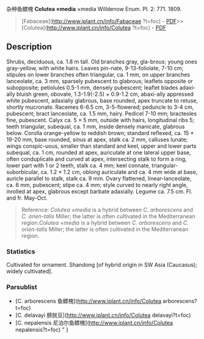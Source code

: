 杂种鱼鳔槐 **Colutea ×media** ×media Willdenow Enum. Pl. 2: 771. 1809.

> [Fabaceae](http://www.iplant.cn/info/Fabaceae ?t=foc) - [PDF](http://iplant.cn/foc/pdf/Fabaceae.pdf)>>[Colutea](http://www.iplant.cn/info/Colutea ?t=foc) - [PDF](http://www.iplant.cn/foc/pdf/Colutea.pdf)

## Description

Shrubs, deciduous, ca. 1.8 m tall. Old branches gray, gla-brous; young ones gray-yellow, with white hairs. Leaves pin-nate, 9-13-foliolate, 7-10 cm; stipules on lower branches often triangular, ca. 1 mm, on upper branches lanceolate, ca. 3 mm, sparsely pubescent to glabrous; leaflets opposite or subopposite; petiolules 0.5-1 mm, densely pubescent; leaflet blades adaxi-ally bluish green, obovate, 1.3-1.9(-2.5) × 0.9-1.2 cm, abaxi-ally appressed white pubescent, adaxially glabrous, base rounded, apex truncate to retuse, shortly mucronate. Racemes 6-6.5 cm, 3-5-flowered; peduncle to 3-4 cm, pubescent; bract lanceolate, ca. 1.5 mm, hairy. Pedicel 7-10 mm; bracteoles fine, pubescent. Calyx ca. 5 × 5 mm, outside with hairs, longitudinal ribs 5; teeth triangular, subequal, ca. 1 mm, inside densely manicate, glabrous below. Corolla orange-yellow to reddish brown; standard reflexed, ca. 15 × 19-20 mm, base rounded, sinus at apex, stalk ca. 2 mm, calluses lunate; wings conspic-uous, smaller than standard and keel, upper and lower parts subequal, ca. 1 cm, rounded at apex, auriculate at one lateral upper base, often conduplicate and curved at apex, intersecting stalk to form a ring, lower part with 1 or 2 teeth, stalk ca. 4 mm; keel connate, triangular-suborbicular, ca. 1.2 × 1.2 cm, oblong auriculate and ca. 4 mm wide at base, auricle parallel to stalk, stalk ca. 9 mm. Ovary flattened, linear-lanceolate, ca. 6 mm, pubescent; stipe ca. 4 mm; style curved to nearly right angle, inrolled at apex, glabrous except barbate adaxially. Legume ca. 7.5 cm. Fl. and fr. May-Oct.
> Reference: 
>*Colutea ×media* is a hybrid between *C. arborescens* and *C. orien-talis* Miller; the latter is often cultivated in the Mediterranean region.*Colutea ×media* is a hybrid between *C. arborescens* and *C. orien-talis* Miller; the latter is often cultivated in the Mediterranean region.

### Statistics
Cultivated for ornament. Shandong [of hybrid origin in SW Asia (Caucasus); widely cultivated].

### Parsublist

* [C.  arborescens  鱼鳔槐](http://www.iplant.cn/info/Colutea arborescens?t=foc)
* [C.  delavayi  膀胱豆](http://www.iplant.cn/info/Colutea delavayi?t=foc)
* [C.  nepalensis  尼泊尔鱼鳔槐](http://www.iplant.cn/info/Colutea nepalensis?t=foc)
"
}